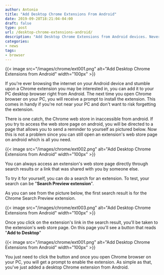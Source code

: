 ```yaml
---
author: Antonio
title: "Add Desktop Chrome Extensions From Android"
date: 2019-09-28T18:21:04-04:00
draft: false
type: post
url: /desktop-chrome-extensions-android/
description: "Add Desktop Chrome Extensions from Android devices. Never forget a Chrome desktop extension again if you come across it on your Android device."
categories:
- news
tags:
- browser
---
```


{{< image src="/images/chrome/ext001.png" alt="Add Desktop Chrome Extensions from Android" width="100px" >}}

If you're ever browsing the internet on your Android device and stumble upon a Chrome extension you may be interested in, you can add it to your PC desktop browser right from Android. The next time you open Chrome browser on your PC, you will receive a prompt to install the extension. This comes in handy if you're not near your PC and don't want to risk forgetting the extension.

<!--more-->

There is one catch, the Chrome web store in inaccessible from android. If you try to access the web store page on android, you will be directed to a page that allows you to send a reminder to yourself as pictured below. Now this is not a problem since you can still open an extension's web store page on android which is all you need.

{{< image src="/images/chrome/ext002.png" alt="Add Desktop Chrome Extensions from Android" width="100px" >}}

You can always access an extension's web store page directly through search results or a link that was shared with you by someone else.

<!--adsense-->

To try it for yourself, you can do a search for an extension. To test, your search can be "**Search Preview extension**".

As you can see from the picture below, the first search result is for the Chrome Search Preview extension.

{{< image src="/images/chrome/ext003.png" alt="Add Desktop Chrome Extensions from Android" width="100px" >}}

Once you click on the extension's link in the search result, you'll be taken to the extension's web store page. On this page you'll see a button that reads "**Add to Desktop**"

{{< image src="/images/chrome/ext001.png" alt="Add Desktop Chrome Extensions from Android" width="100px" >}}

You just need to click the button and once you open Chrome browser on your PC, you will get a prompt to enable the extension. As simple as that, you've just added a desktop Chrome extension from Android.
